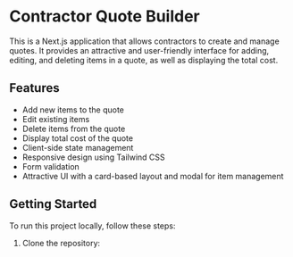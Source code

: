 # Contractor Quote Builder

This is a Next.js application that allows contractors to create and manage quotes. It provides an attractive and user-friendly interface for adding, editing, and deleting items in a quote, as well as displaying the total cost.

## Features

- Add new items to the quote
- Edit existing items
- Delete items from the quote
- Display total cost of the quote
- Client-side state management
- Responsive design using Tailwind CSS
- Form validation
- Attractive UI with a card-based layout and modal for item management

## Getting Started

To run this project locally, follow these steps:

1. Clone the repository:

